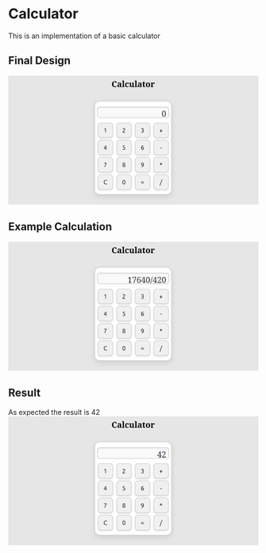 # Calculator
This is an implementation of a basic calculator

## Final Design
![calc](./examples/calc-final.png)
## Example Calculation
![calc example](./examples/calc-example.png)
## Result
As expected the result is 42 <br>
![calc example result](./examples/calc-example-result.png)
